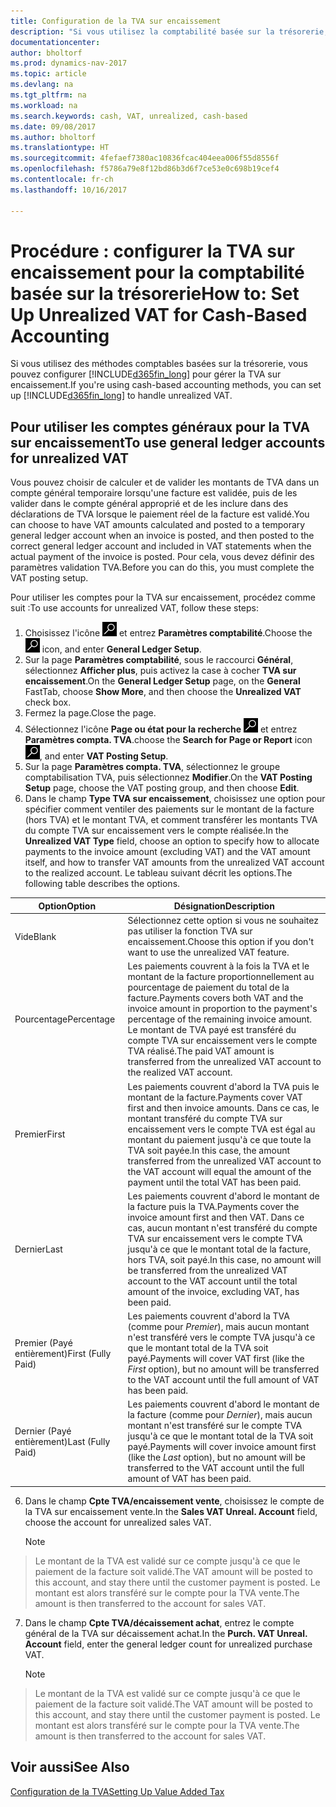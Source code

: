 ```yaml
---
title: Configuration de la TVA sur encaissement
description: "Si vous utilisez la comptabilité basée sur la trésorerie, vous pouvez spécifier comment gérer la TVA sur encaissement pour les ventes et les achats."
documentationcenter: 
author: bholtorf
ms.prod: dynamics-nav-2017
ms.topic: article
ms.devlang: na
ms.tgt_pltfrm: na
ms.workload: na
ms.search.keywords: cash, VAT, unrealized, cash-based
ms.date: 09/08/2017
ms.author: bholtorf
ms.translationtype: HT
ms.sourcegitcommit: 4fefaef7380ac10836fcac404eea006f55d8556f
ms.openlocfilehash: f5786a79e8f12bd86b3d6f7ce53e0c698b19cef4
ms.contentlocale: fr-ch
ms.lasthandoff: 10/16/2017

---
```


# <a name="how-to-set-up-unrealized-vat-for-cash-based-accounting"></a><span data-ttu-id="183b4-103">Procédure : configurer la TVA sur encaissement pour la comptabilité basée sur la trésorerie</span><span class="sxs-lookup"><span data-stu-id="183b4-103">How to: Set Up Unrealized VAT for Cash-Based Accounting</span></span>
<span data-ttu-id="183b4-104">Si vous utilisez des méthodes comptables basées sur la trésorerie, vous pouvez configurer [!INCLUDE[d365fin_long](includes/d365fin_long_md.md)] pour gérer la TVA sur encaissement.</span><span class="sxs-lookup"><span data-stu-id="183b4-104">If you're using cash-based accounting methods, you can set up [!INCLUDE[d365fin_long](includes/d365fin_long_md.md)] to handle unrealized VAT.</span></span>

## <a name="to-use-general-ledger-accounts-for-unrealized-vat"></a><span data-ttu-id="183b4-105">Pour utiliser les comptes généraux pour la TVA sur encaissement</span><span class="sxs-lookup"><span data-stu-id="183b4-105">To use general ledger accounts for unrealized VAT</span></span>
<span data-ttu-id="183b4-106">Vous pouvez choisir de calculer et de valider les montants de TVA dans un compte général temporaire lorsqu'une facture est validée, puis de les valider dans le compte général approprié et de les inclure dans des déclarations de TVA lorsque le paiement réel de la facture est validé.</span><span class="sxs-lookup"><span data-stu-id="183b4-106">You can choose to have VAT amounts calculated and posted to a temporary general ledger account when an invoice is posted, and then posted to the correct general ledger account and included in VAT statements when the actual payment of the invoice is posted.</span></span> <span data-ttu-id="183b4-107">Pour cela, vous devez définir des paramètres validation TVA.</span><span class="sxs-lookup"><span data-stu-id="183b4-107">Before you can do this, you must complete the VAT posting setup.</span></span>

<span data-ttu-id="183b4-108">Pour utiliser les comptes pour la TVA sur encaissement, procédez comme suit :</span><span class="sxs-lookup"><span data-stu-id="183b4-108">To use accounts for unrealized VAT, follow these steps:</span></span>
1. <span data-ttu-id="183b4-109">Choisissez l'icône ![Page ou état pour la recherche](media/ui-search/search_small.png "icône Page ou état pour la recherche") et entrez **Paramètres comptabilité**.</span><span class="sxs-lookup"><span data-stu-id="183b4-109">Choose the ![Search for Page or Report](media/ui-search/search_small.png "Search for Page or Report icon") icon, and enter **General Ledger Setup**.</span></span> 
2. <span data-ttu-id="183b4-110">Sur la page **Paramètres comptabilité**, sous le raccourci **Général**, sélectionnez **Afficher plus**, puis activez la case à cocher **TVA sur encaissement**.</span><span class="sxs-lookup"><span data-stu-id="183b4-110">On the **General Ledger Setup** page, on the **General** FastTab, choose **Show More**, and then choose the **Unrealized VAT** check box.</span></span>
3. <span data-ttu-id="183b4-111">Fermez la page.</span><span class="sxs-lookup"><span data-stu-id="183b4-111">Close the page.</span></span>
4. <span data-ttu-id="183b4-112">Sélectionnez l'icône **Page ou état pour la recherche** ![Page ou état pour la recherche](media/ui-search/search_small.png "Icône Page ou état pour la recherche") et entrez **Paramètres compta. TVA**.</span><span class="sxs-lookup"><span data-stu-id="183b4-112">choose the **Search for Page or Report** icon ![Search for Page or Report](media/ui-search/search_small.png "Search for Page or Report icon"), and enter **VAT Posting Setup**.</span></span> 
5. <span data-ttu-id="183b4-113">Sur la page **Paramètres compta. TVA**, sélectionnez le groupe comptabilisation TVA, puis sélectionnez **Modifier**.</span><span class="sxs-lookup"><span data-stu-id="183b4-113">On the **VAT Posting Setup** page, choose the VAT posting group, and then choose **Edit**.</span></span> 
6. <span data-ttu-id="183b4-114">Dans le champ **Type TVA sur encaissement**, choisissez une option pour spécifier comment ventiler des paiements sur le montant de la facture (hors TVA) et le montant TVA, et comment transférer les montants TVA du compte TVA sur encaissement vers le compte réalisée.</span><span class="sxs-lookup"><span data-stu-id="183b4-114">In the **Unrealized VAT Type** field, choose an option to specify how to allocate payments to the invoice amount (excluding VAT) and the VAT amount itself, and how to transfer VAT amounts from the unrealized VAT account to the realized account.</span></span> <span data-ttu-id="183b4-115">Le tableau suivant décrit les options.</span><span class="sxs-lookup"><span data-stu-id="183b4-115">The following table describes the options.</span></span>

| <span data-ttu-id="183b4-116">Option</span><span class="sxs-lookup"><span data-stu-id="183b4-116">Option</span></span> | <span data-ttu-id="183b4-117">Désignation</span><span class="sxs-lookup"><span data-stu-id="183b4-117">Description</span></span> |
| --- | --- |
| <span data-ttu-id="183b4-118">Vide</span><span class="sxs-lookup"><span data-stu-id="183b4-118">Blank</span></span> | <span data-ttu-id="183b4-119">Sélectionnez cette option si vous ne souhaitez pas utiliser la fonction TVA sur encaissement.</span><span class="sxs-lookup"><span data-stu-id="183b4-119">Choose this option if you don't want to use the unrealized VAT feature.</span></span> |
| <span data-ttu-id="183b4-120">Pourcentage</span><span class="sxs-lookup"><span data-stu-id="183b4-120">Percentage</span></span> | <span data-ttu-id="183b4-121">Les paiements couvrent à la fois la TVA et le montant de la facture proportionnellement au pourcentage de paiement du total de la facture.</span><span class="sxs-lookup"><span data-stu-id="183b4-121">Payments covers both VAT and the invoice amount in proportion to the payment's percentage of the remaining invoice amount.</span></span> <span data-ttu-id="183b4-122">Le montant de TVA payé est transféré du compte TVA sur encaissement vers le compte TVA réalisé.</span><span class="sxs-lookup"><span data-stu-id="183b4-122">The paid VAT amount is transferred from the unrealized VAT account to the realized VAT account.</span></span> |
| <span data-ttu-id="183b4-123">Premier</span><span class="sxs-lookup"><span data-stu-id="183b4-123">First</span></span> | <span data-ttu-id="183b4-124">Les paiements couvrent d'abord la TVA puis le montant de la facture.</span><span class="sxs-lookup"><span data-stu-id="183b4-124">Payments cover VAT first and then invoice amounts.</span></span> <span data-ttu-id="183b4-125">Dans ce cas, le montant transféré du compte TVA sur encaissement vers le compte TVA est égal au montant du paiement jusqu'à ce que toute la TVA soit payée.</span><span class="sxs-lookup"><span data-stu-id="183b4-125">In this case, the amount transferred from the unrealized VAT account to the VAT account will equal the amount of the payment until the total VAT has been paid.</span></span> |
| <span data-ttu-id="183b4-126">Dernier</span><span class="sxs-lookup"><span data-stu-id="183b4-126">Last</span></span> | <span data-ttu-id="183b4-127">Les paiements couvrent d'abord le montant de la facture puis la TVA.</span><span class="sxs-lookup"><span data-stu-id="183b4-127">Payments cover the invoice amount first and then VAT.</span></span> <span data-ttu-id="183b4-128">Dans ce cas, aucun montant n'est transféré du compte TVA sur encaissement vers le compte TVA jusqu'à ce que le montant total de la facture, hors TVA, soit payé.</span><span class="sxs-lookup"><span data-stu-id="183b4-128">In this case, no amount will be transferred from the unrealized VAT account to the VAT account until the total amount of the invoice, excluding VAT, has been paid.</span></span> |
| <span data-ttu-id="183b4-129">Premier (Payé entièrement)</span><span class="sxs-lookup"><span data-stu-id="183b4-129">First (Fully Paid)</span></span> | <span data-ttu-id="183b4-130">Les paiements couvrent d'abord la TVA (comme pour _Premier_), mais aucun montant n'est transféré vers le compte TVA jusqu'à ce que le montant total de la TVA soit payé.</span><span class="sxs-lookup"><span data-stu-id="183b4-130">Payments will cover VAT first (like the _First_ option), but no amount will be transferred to the VAT account until the full amount of VAT has been paid.</span></span> |
| <span data-ttu-id="183b4-131">Dernier (Payé entièrement)</span><span class="sxs-lookup"><span data-stu-id="183b4-131">Last (Fully Paid)</span></span> | <span data-ttu-id="183b4-132">Les paiements couvrent d'abord le montant de la facture (comme pour _Dernier_), mais aucun montant n'est transféré sur le compte TVA jusqu'à ce que le montant total de la TVA soit payé.</span><span class="sxs-lookup"><span data-stu-id="183b4-132">Payments will cover invoice amount first (like the _Last_ option), but no amount will be transferred to the VAT account until the full amount of VAT has been paid.</span></span> |

6. <span data-ttu-id="183b4-133">Dans le champ **Cpte TVA/encaissement vente**, choisissez le compte de la TVA sur encaissement vente.</span><span class="sxs-lookup"><span data-stu-id="183b4-133">In the **Sales VAT Unreal. Account** field, choose the account for unrealized sales VAT.</span></span>

    > [!NOTE]  
>   <span data-ttu-id="183b4-134">Le montant de la TVA est validé sur ce compte jusqu'à ce que le paiement de la facture soit validé.</span><span class="sxs-lookup"><span data-stu-id="183b4-134">The VAT amount will be posted to this account, and stay there until the customer payment is posted.</span></span> <span data-ttu-id="183b4-135">Le montant est alors transféré sur le compte pour la TVA vente.</span><span class="sxs-lookup"><span data-stu-id="183b4-135">The amount is then transferred to the account for sales VAT.</span></span>
7. <span data-ttu-id="183b4-136">Dans le champ **Cpte TVA/décaissement achat**, entrez le compte général de la TVA sur décaissement achat.</span><span class="sxs-lookup"><span data-stu-id="183b4-136">In the **Purch. VAT Unreal. Account** field, enter the general ledger count for unrealized purchase VAT.</span></span>

    > [!NOTE]  
>   <span data-ttu-id="183b4-137">Le montant de la TVA est validé sur ce compte jusqu'à ce que le paiement de la facture soit validé.</span><span class="sxs-lookup"><span data-stu-id="183b4-137">The VAT amount will be posted to this account, and stay there until the customer payment is posted.</span></span> <span data-ttu-id="183b4-138">Le montant est alors transféré sur le compte pour la TVA vente.</span><span class="sxs-lookup"><span data-stu-id="183b4-138">The amount is then transferred to the account for sales VAT.</span></span>

## <a name="see-also"></a><span data-ttu-id="183b4-139">Voir aussi</span><span class="sxs-lookup"><span data-stu-id="183b4-139">See Also</span></span>
[<span data-ttu-id="183b4-140">Configuration de la TVA</span><span class="sxs-lookup"><span data-stu-id="183b4-140">Setting Up Value Added Tax</span></span>](finance-setup-vat.md)
